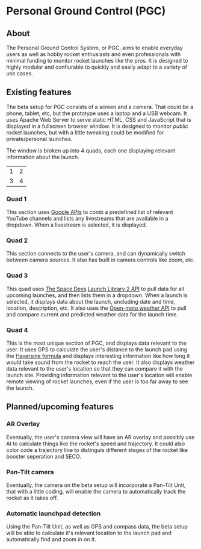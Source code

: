 # Personal Ground Control (PGC)

## About
The Personal Ground Control System, or PGC, aims to enable everyday users as well as hobby rocket enthusiasts and even professionals with minimal funding to monitor rocket launches like the pros. It is designed to highly modular and confiurable to quickly and easily adapt to a variety of use cases.

## Existing features
The beta setup for PGC consists of a screen and a camera. That could be a phone, tablet, etc, but the prototype uses a laptop and a USB webcam. It uses Apache Web Server to serve static HTML, CSS and JavaScript that is displayed in a fullscreen browser window. It is designed to monitor *public* rocket launches, but with a little tweaking could be modified for private/personal launches.

The window is broken up into 4 quads, each one displaying relevant information about the launch.

|   |   |
|---|---|
| 1 | 2 |
| 3 | 4 |

### Quad 1
This section uses [Goople APIs](https://cloud.google.com/apis) to comb a predefined list of relevant YouTube channels and lists any livestreams that are available in a dropdown. When a livestream is selected, it is displayed.

### Quad 2
This section connects to the user's camera, and can dynamically switch between camera sources. It also has built in camera controls like zoom, etc.

### Quad 3
This quad uses [The Space Devs](https://thespacedevs.com/) [Launch Library 2 API](https://thespacedevs.com/llapi) to pull data for all upcoming launches, and then lists them in a dropdown. When a launch is selected, it displays data about the launch, uncluding date and time, location, description, etc. It also uses the [Open-meto weather API](https://open-meteo.com/) to pull and compare current and predicted weather data for the launch time.

### Quad 4
This is the most unique section of PGC, and displays data relevant to the user. It uses GPS to calculate the user's distance to the launch pad using the [Haversine formula](https://en.wikipedia.org/wiki/Haversine_formula) and displays interesting information like how long it would take sound from the rocket to reach the user. It also displays weather data relevant to the user's location so that they can compare it with the launch site. Providing information relevant to the user's location will enable remote viewing of rocket launches, even if the user is too far away to see the launch.

## Planned/upcoming features

### AR Overlay
Eventually, the user's camera view will have an AR overlay and possibly use AI to calculate things like the rocket's speed and trajectory. It could also color code a trajectory line to distinguis different stages of the rocket like booster seperation and SECO.

### Pan-Tilt camera
Eventually, the camera on the beta setup will incorporate a Pan-Tilt Unit, that with a little coding, will enable the camera to automatically track the rocket as it takes off.

### Automatic launchpad detection
Using the Pan-Tilt Unit, as well as GPS and compass data, the beta setup will be able to calculate it's relevant location to the launch pad and automatically find and zoom in on it.

